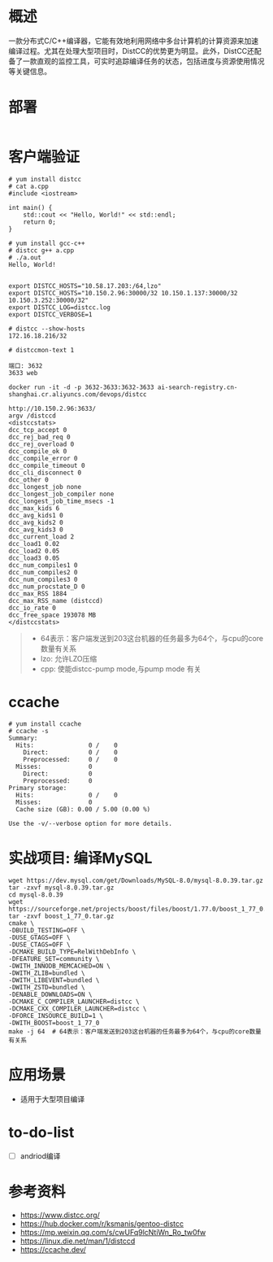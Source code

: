 # 概述
一款分布式C/C++编译器，它能有效地利用网络中多台计算机的计算资源来加速编译过程。尤其在处理大型项目时，DistCC的优势更为明显。此外，DistCC还配备了一款直观的监控工具，可实时追踪编译任务的状态，包括进度与资源使用情况等关键信息。

# 部署
```shell

```

# 客户端验证

```shell
# yum install distcc
# cat a.cpp 
#include <iostream>
 
int main() {
    std::cout << "Hello, World!" << std::endl;
    return 0;
}

# yum install gcc-c++
# distcc g++ a.cpp 
# ./a.out 
Hello, World!


export DISTCC_HOSTS="10.58.17.203:/64,lzo"
export DISTCC_HOSTS="10.150.2.96:30000/32 10.150.1.137:30000/32 10.150.3.252:30000/32"
export DISTCC_LOG=distcc.log
export DISTCC_VERBOSE=1

# distcc --show-hosts
172.16.18.216/32

# distccmon-text 1

端口: 3632
3633 web

docker run -it -d -p 3632-3633:3632-3633 ai-search-registry.cn-shanghai.cr.aliyuncs.com/devops/distcc

http://10.150.2.96:3633/
argv /distccd
<distccstats>
dcc_tcp_accept 0
dcc_rej_bad_req 0
dcc_rej_overload 0
dcc_compile_ok 0
dcc_compile_error 0
dcc_compile_timeout 0
dcc_cli_disconnect 0
dcc_other 0
dcc_longest_job none
dcc_longest_job_compiler none
dcc_longest_job_time_msecs -1
dcc_max_kids 6
dcc_avg_kids1 0
dcc_avg_kids2 0
dcc_avg_kids3 0
dcc_current_load 2
dcc_load1 0.02
dcc_load2 0.05
dcc_load3 0.05
dcc_num_compiles1 0
dcc_num_compiles2 0
dcc_num_compiles3 0
dcc_num_procstate_D 0
dcc_max_RSS 1884
dcc_max_RSS_name (distccd)
dcc_io_rate 0
dcc_free_space 193078 MB
</distccstats>
```

> - 64表示：客户端发送到203这台机器的任务最多为64个，与cpu的core数量有关系
> - lzo: 允许LZO压缩
> - cpp: 使能distcc-pump mode,与pump mode 有关

# ccache
```shell
# yum install ccache
# ccache -s
Summary:
  Hits:               0 /    0
    Direct:           0 /    0
    Preprocessed:     0 /    0
  Misses:             0
    Direct:           0
    Preprocessed:     0
Primary storage:
  Hits:               0 /    0
  Misses:             0
  Cache size (GB): 0.00 / 5.00 (0.00 %)

Use the -v/--verbose option for more details.
```

# 实战项目: 编译MySQL
```shell
wget https://dev.mysql.com/get/Downloads/MySQL-8.0/mysql-8.0.39.tar.gz
tar -zxvf mysql-8.0.39.tar.gz
cd mysql-8.0.39
wget https://sourceforge.net/projects/boost/files/boost/1.77.0/boost_1_77_0.tar.gz/download
tar -zxvf boost_1_77_0.tar.gz
cmake \
-DBUILD_TESTING=OFF \
-DUSE_GTAGS=OFF \
-DUSE_CTAGS=OFF \
-DCMAKE_BUILD_TYPE=RelWithDebInfo \
-DFEATURE_SET=community \
-DWITH_INNODB_MEMCACHED=ON \
-DWITH_ZLIB=bundled \
-DWITH_LIBEVENT=bundled \
-DWITH_ZSTD=bundled \
-DENABLE_DOWNLOADS=ON \
-DCMAKE_C_COMPILER_LAUNCHER=distcc \
-DCMAKE_CXX_COMPILER_LAUNCHER=distcc \
-DFORCE_INSOURCE_BUILD=1 \
-DWITH_BOOST=boost_1_77_0
make -j 64  # 64表示：客户端发送到203这台机器的任务最多为64个，与cpu的core数量有关系

```
# 应用场景
- 适用于大型项目编译

# to-do-list
- [ ] andriod编译


# 参考资料
- https://www.distcc.org/
- https://hub.docker.com/r/ksmanis/gentoo-distcc
- https://mp.weixin.qq.com/s/cwUFq9lcNtiWn_Ro_tw0fw
- https://linux.die.net/man/1/distccd
- https://ccache.dev/
